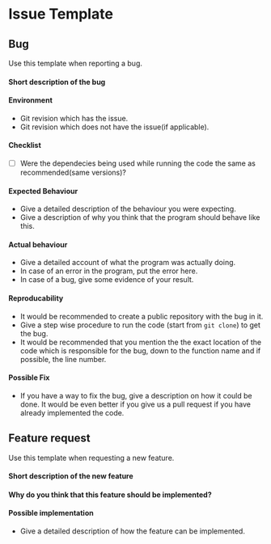 # **Issue Template**

## Bug
Use this template when reporting a bug.

#### Short description of the bug

#### Environment
- Git revision which has the issue.
- Git revision which does not have the issue(if applicable).

#### Checklist
- [ ] Were the dependecies being used while running the code the same as
    recommended(same versions)?

#### Expected Behaviour
- Give a detailed description of the behaviour you were expecting.
- Give a description of why you think that the program should behave like this.

#### Actual behaviour
- Give a detailed account of what the program was actually doing.
- In case of an error in the program, put the error here.
- In case of a bug, give some evidence of your result.

#### Reproducability
- It would be recommended to create a public repository with the bug in it.
- Give a step wise procedure to run the code (start from `git clone`) to get
    the bug.
- It would be recommended that you mention the the exact location of the code
    which is responsible for the bug, down to the function name and if
    possible, the line number.

#### Possible Fix
- If you have a way to fix the bug, give a description on how it could be done.
    It would be even better if you give us a pull request if you have already
    implemented the code.


## Feature request
Use this template when requesting a new feature.

#### Short description of the new feature

#### Why do you think that this feature should be implemented?

#### Possible implementation
- Give a detailed description of how the feature can be implemented.